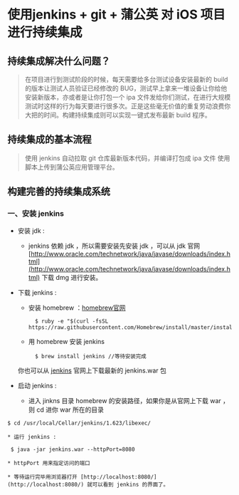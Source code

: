 # 使用jenkins + git + 蒲公英 对 iOS 项目进行持续集成

## 持续集成解决什么问题？
>在项目进行到测试阶段的时候，每天需要给多台测试设备安装最新的 build 的版本让测试人员验证已经修改的 BUG，测试早上拿来一堆设备让你给他安装新版本，亦或者是让你打包一个 ipa 文件发给你们测试，在进行大规模测试时这样的行为每天要进行很多次。正是这些毫无价值的重复劳动浪费你大把的时间。构建持续集成则可以实现一键式发布最新 build 程序。

## 持续集成的基本流程
>使用 jenkins 自动拉取 git 仓库最新版本代码，并编译打包成 ipa 文件 使用脚本上传到蒲公英应用管理平台。

## 构建完善的持续集成系统
### 一、安装 jenkins
* 安装 jdk : 
	* jenkins 依赖 jdk ，所以需要安装先安装 jdk ，可以从 jdk 官网 [http://www.oracle.com/technetwork/java/javase/downloads/index.html](http://www.oracle.com/technetwork/java/javase/downloads/index.html) 下载 dmg 进行安装。
* 下载 jenkins : 

	* 安装 homebrew ：[homebrew官网](http://brew.sh/)
			
			$ ruby -e "$(curl -fsSL https://raw.githubusercontent.com/Homebrew/install/master/install)"
	* 用 homebrew 安装 jenkins

			$ brew install jenkins //等待安装完成
	
	你也可以从 [jenkins](http://jenkins-ci.org/) 官网上下载最新的 jenkins.war 包
	
* 启动 jenkins : 
	* 进入 jinkns 目录 homebrew 的安装路径，如果你是从官网上下载 war ，则 cd 进你 war 所在的目录
 		
`$ cd /usr/local/Cellar/jenkins/1.623/libexec/ `		
			
	* 运行 jenkins :
	 	
```
 $ java -jar jenkins.war --httpPort=8080
```
	
	
	* httpPort 用来指定访问的端口

	* 等待运行完毕用浏览器打开 [http://localhost:8080/](http://localhost:8080/) 就可以看到 jenkins 的界面了。
	
		


